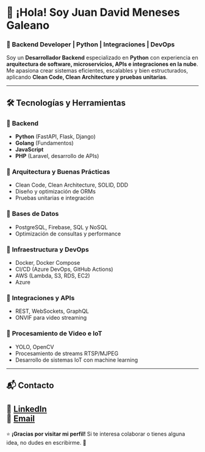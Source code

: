 # 👋 ¡Hola! Soy Juan David Meneses Galeano  

### 🚀 Backend Developer | Python | Integraciones | DevOps  

Soy un **Desarrollador Backend** especializado en **Python** con experiencia en **arquitectura de software, microservicios, APIs e integraciones en la nube**. Me apasiona crear sistemas eficientes, escalables y bien estructurados, aplicando **Clean Code, Clean Architecture y pruebas unitarias**.  

---

## 🛠️ Tecnologías y Herramientas  

### 🔹 **Backend**  
- **Python** (FastAPI, Flask, Django)  
- **Golang** (Fundamentos)
- **JavaScript**
- **PHP** (Laravel, desarrollo de APIs)  

### 🔹 **Arquitectura y Buenas Prácticas**  
- Clean Code, Clean Architecture, SOLID, DDD  
- Diseño y optimización de ORMs  
- Pruebas unitarias e integración  

### 🔹 **Bases de Datos**  
- PostgreSQL, Firebase, SQL y NoSQL  
- Optimización de consultas y performance  

### 🔹 **Infraestructura y DevOps**  
- Docker, Docker Compose  
- CI/CD (Azure DevOps, GitHub Actions)  
- AWS (Lambda, S3, RDS, EC2)
- Azure 

### 🔹 **Integraciones y APIs**  
- REST, WebSockets, GraphQL  
- ONVIF para video streaming  

### 🔹 **Procesamiento de Video e IoT**  
- YOLO, OpenCV  
- Procesamiento de streams RTSP/MJPEG  
- Desarrollo de sistemas IoT con machine learning  

---


## 📬 Contacto  

💼 [LinkedIn](https://www.linkedin.com/in/juan-david-meneses-galeano-271066192/)  
📧 [Email](mailto:juandavidmg64@gmail.com)  
---

⭐ **¡Gracias por visitar mi perfil!** Si te interesa colaborar o tienes alguna idea, no dudes en escribirme. 🚀  
